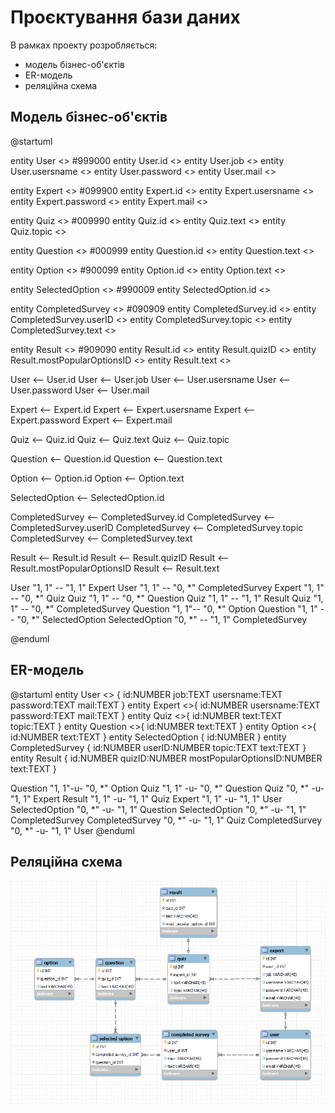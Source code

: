 # Проєктування бази даних

В рамках проекту розробляється: 
- модель бізнес-об'єктів 
- ER-модель
- реляційна схема
## Модель бізнес-об'єктів
@startuml

entity User <<ENTITY>> #999000
entity User.id <<NUMBER>> 
entity User.job  <<TEXT>> 
entity User.usersname <<TEXT>> 
entity User.password <<TEXT>> 
entity User.mail <<TEXT>> 

entity Expert <<ENTITY>> #099900
entity Expert.id <<NUMBER>> 
entity Expert.usersname <<TEXT>> 
entity Expert.password <<TEXT>> 
entity Expert.mail <<TEXT>> 

entity Quiz <<ENTITY>> #009990
entity Quiz.id <<NUMBER>> 
entity Quiz.text <<TEXT>> 
entity Quiz.topic <<TEXT>> 

entity Question <<ENTITY>> #000999
entity Question.id <<NUMBER>> 
entity Question.text <<TEXT>> 

entity Option <<ENTITY>> #900099
entity Option.id <<NUMBER>> 
entity Option.text <<TEXT>> 

entity SelectedOption <<ENTITY>> #990009
entity SelectedOption.id <<NUMBER>> 

entity CompletedSurvey <<ENTITY>> #090909
entity CompletedSurvey.id <<NUMBER>> 
entity CompletedSurvey.userID <<NUMBER>> 
entity CompletedSurvey.topic <<TEXT>> 
entity CompletedSurvey.text <<TEXT>> 

entity Result <<ENTITY>> #909090
entity Result.id <<NUMBER>> 
entity Result.quizID <<NUMBER>> 
entity Result.mostPopularOptionsID <<NUMBER>> 
entity Result.text <<TEXT>> 

User <-- User.id
User <-- User.job
User <-- User.usersname
User <-- User.password
User <-- User.mail

Expert <-- Expert.id
Expert <-- Expert.usersname
Expert <-- Expert.password
Expert <-- Expert.mail

Quiz <-- Quiz.id
Quiz <-- Quiz.text
Quiz <-- Quiz.topic

Question <-- Question.id
Question <-- Question.text

Option <-- Option.id
Option <-- Option.text

SelectedOption <-- SelectedOption.id

CompletedSurvey <-- CompletedSurvey.id
CompletedSurvey <-- CompletedSurvey.userID
CompletedSurvey <-- CompletedSurvey.topic
CompletedSurvey <-- CompletedSurvey.text

Result <-- Result.id
Result <-- Result.quizID
Result <-- Result.mostPopularOptionsID
Result <-- Result.text

User "1, 1" -- "1, 1" Expert
User "1, 1" -- "0, *" CompletedSurvey
Expert "1, 1" -- "0, *" Quiz
Quiz "1, 1" -- "0, *" Question
Quiz "1, 1" -- "1, 1" Result
Quiz "1, 1" -- "0, *" CompletedSurvey
Question "1, 1"-- "0, *" Option
Question "1, 1" -- "0, *" SelectedOption
SelectedOption "0, *" -- "1, 1" CompletedSurvey

@enduml

## ER-модель

@startuml
  entity User <<ENTITY>> {
    id:NUMBER
    job:TEXT
    usersname:TEXT
    password:TEXT
    mail:TEXT
  }
  entity Expert <<ENTITY>>{
    id:NUMBER
    usersname:TEXT
    password:TEXT
    mail:TEXT
  }
  entity Quiz <<ENTITY>>{
    id:NUMBER
    text:TEXT
    topic:TEXT
  }
  entity Question <<ENTITY>>{
    id:NUMBER
    text:TEXT
  }
  entity Option <<ENTITY>>{
    id:NUMBER
    text:TEXT
  }
  entity SelectedOption {
    id:NUMBER
  }
  entity CompletedSurvey {
    id:NUMBER
    userID:NUMBER
    topic:TEXT
    text:TEXT
  }
  entity Result {
    id:NUMBER
    quizID:NUMBER
    mostPopularOptionsID:NUMBER
    text:TEXT
  }

  Question "1, 1"-u- "0, *" Option
  Quiz "1, 1" -u- "0, *" Question
  Quiz "0, *" -u- "1, 1" Expert
  Result "1, 1" -u- "1, 1" Quiz
  Expert "1, 1" -u- "1, 1" User
  SelectedOption "0, *" -u- "1, 1" Question
  SelectedOption "0, *" -u- "1, 1" CompletedSurvey
  CompletedSurvey "0, *" -u- "1, 1" Quiz
  CompletedSurvey "0, *" -u- "1, 1" User
@enduml

## Реляційна схема

![Реляційна схема](https://github.com/REFLAXua/QSystem/raw/master/docs/.vuepress/public/image_2023-11-27_12-34-32.png)
